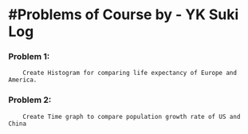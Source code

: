 # #Problems of Course by - YK Suki Log 

### Problem 1:
        Create Histogram for comparing life expectancy of Europe and America.

### Problem 2:
        Create Time graph to compare population growth rate of US and China

